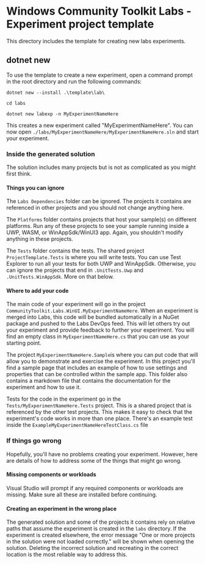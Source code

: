 # Windows Community Toolkit Labs - Experiment project template

This directory includes the template for creating new labs experiments.

## dotnet new

To use the template to create a new experiment, open a command prompt in the root directory and run the following commands:

```ascii
dotnet new --install .\template\lab\

cd labs

dotnet new labexp -n MyExperimentNameHere
```

This creates a new experiment called "MyExperimentNameHere".
You can now open `./labs/MyExperimentNameHere/MyExperimentNameHere.sln` and start your experiment.

### Inside the generated solution

The solution includes many projects but is not as complicated as you might first think.

#### Things you can ignore

The `Labs Dependencies` folder can be ignored. The projects it contains are referenced in other projects and you should not change anything here.

The `Platforms` folder contains projects that host your sample(s) on different platforms. Run any of these projects to see your sample running inside a UWP, WASM, or WinAppSdk/WinUI3 app. Again, you shouldn't modify anything in these projects.

The `Tests` folder contains the tests. The shared project `ProjectTemplate.Tests` is where you will write tests. You can use Test Explorer to run all your tests for both UWP and WinAppSdk. Otherwise, you can ignore the projects that end in `.UnitTests.Uwp` and `.UnitTests.WinAppSdk`. More on that below.

#### Where to add your code

The main code of your experiment will go in the project `CommunityToolkit.Labs.WinUI.MyExperimentNameHere`. When an experiment is merged into Labs, this code will be bundled automatically in a NuGet package and pushed to the Labs DevOps feed. This will let others try out your experiment and provide feedback to further your experiment.
You will find an empty class in `MyExperimentNameHere.cs` that you can use as your starting point.

The project `MyExperimentNameHere.Sample`is where you can put code that will allow you to demonstrate and exercise the experiment. In this project you'll find a sample page that includes an example of how to use settings and properties that can be controlled within the sample app. This folder also contains a markdown file that contains the documentation for the experiment and how to use it.

Tests for the code in the experiment go in the `Tests/MyExperimentNameHere.Tests` project. This is a shared project that is referenced by the other test projects. This makes it easy to check that the experiment's code works in more than one place. There's an example test inside the `ExampleMyExperimentNameHereTestClass.cs` file

### If things go wrong

Hopefully, you'll have no problems creating your experiment. However, here are details of how to address some of the things that might go wrong.

#### Missing components or workloads

Visual Studio will prompt if any required components or workloads are missing. Make sure all these are installed before continuing.

#### Creating an experiment in the wrong place

The generated solution and some of the projects it contains rely on relative paths that assume the experiment is created in the `labs` directory. If the experiment is created elsewhere, the error message "One or more projects in the solution were not loaded correctly." will be shown when opening the solution. Deleting the incorrect solution and recreating in the correct location is the most reliable way to address this.
